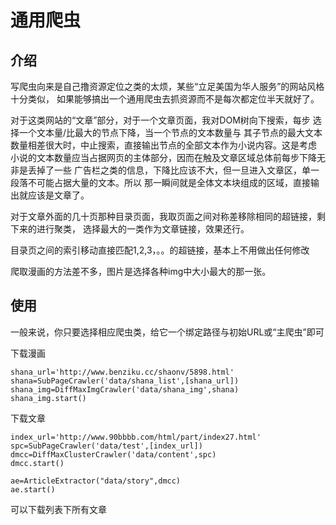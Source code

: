 # 通用爬虫

## 介绍

写爬虫向来是自己撸资源定位之类的太烦，某些“立足美国为华人服务”的网站风格十分类似，
如果能够搞出一个通用爬虫去抓资源而不是每次都定位半天就好了。

对于这类网站的“文章”部分，对于一个文章页面，我对DOM树向下搜索，每步
选择一个文本量/比最大的节点下降，当一个节点的文本数量与
其子节点的最大文本数量相差很大时，中止搜索，直接输出节点的全部文本作为小说内容。这是考虑
小说的文本数量应当占据网页的主体部分，因而在触及文章区域总体前每步下降无非是丢掉了一些
广告栏之类的信息，下降比应该不大，但一旦进入文章区，单一段落不可能占据大量的文本。所以
那一瞬间就是全体文本块组成的区域，直接输出就应该是文章了。

对于文章外面的几十页那种目录页面，我取页面之间对称差移除相同的超链接，剩下来的进行聚类，
选择最大的一类作为文章链接，效果还行。

目录页之间的索引移动直接匹配1,2,3，。。的超链接，基本上不用做出任何修改

爬取漫画的方法差不多，图片是选择各种img中大小最大的那一张。

## 使用

一般来说，你只要选择相应爬虫类，给它一个绑定路径与初始URL或“主爬虫”即可

下载漫画

	shana_url='http://www.benziku.cc/shaonv/5898.html'
	shana=SubPageCrawler('data/shana_list',[shana_url])
	shana_img=DiffMaxImgCrawler('data/shana_img',shana)
	shana_img.start()
	
下载文章

	index_url='http://www.90bbbb.com/html/part/index27.html'
	spc=SubPageCrawler('data/test',[index_url])
	dmcc=DiffMaxClusterCrawler('data/content',spc)
	dmcc.start()
	
	ae=ArticleExtractor("data/story",dmcc)
	ae.start()
	
可以下载列表下所有文章


